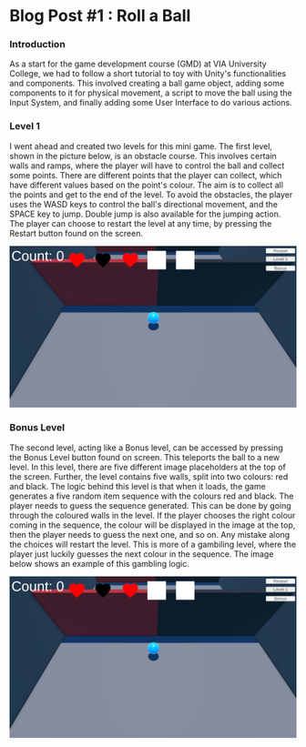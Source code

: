 # Blog Post #1 : Roll a Ball

### Introduction

As a start for the game development course (GMD) at VIA University College, we had to follow a short tutorial to toy with Unity's functionalities and components. This involved creating a ball game object, adding some components to it for physical movement, a script to move the ball using the Input System, and finally adding some User Interface to do various actions.

### Level 1

I went ahead and created two levels for this mini game. The first level, shown in the picture below, is an obstacle course. This involves certain walls and ramps, where the player will have to control the ball and collect some points. There are different points that the player can collect, which have different values based on the point's colour. The aim is to collect all the points and get to the end of the level. To avoid the obstacles, the player uses the WASD keys to control the ball's directional movement, and the SPACE key to jump. Double jump is also available for the jumping action. The player can choose to restart the level at any time, by pressing the Restart button found on the screen.

![BonusLevel](../Blogs/pictures/Roll-a-Ball-Bonus-Level.png)

### Bonus Level

The second level, acting like a Bonus level, can be accessed by pressing the Bonus Level button found on screen. This teleports the ball to a new level. In this level, there are five different image placeholders at the top of the screen. Further, the level contains five walls, split into two colours: red and black. The logic behind this level is that when it loads, the game generates a five random item sequence with the colours red and black. The player needs to guess the sequence generated. This can be done by going through the coloured walls in the level. If the player chooses the right colour coming in the sequence, the colour will be displayed in the image at the top, then the player needs to guess the next one, and so on. Any mistake along the choices will restart the level. This is more of a gambiling level, where the player just luckily guesses the next colour in the sequence. The image below shows an example of this gambling logic.

![BonusLevel](../Blogs/pictures/Roll-a-Ball-Bonus-Level.png)
